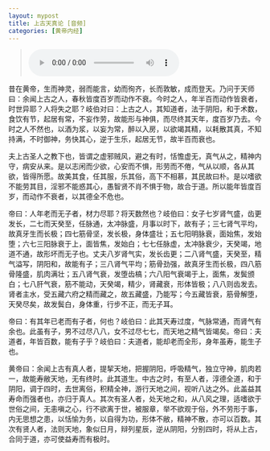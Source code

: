 ```yaml
---
layout: mypost
title: 上古天真论 [音频]
categories: [黄帝内经]
---
```


> <audio controls loop><source src="https://lr.cool/_posts/2020/06/30/01上古天真论.mp3" type="audio/mpeg"></audio>

<p>昔在黄帝，生而神灵，弱而能言，幼而徇齐，<phoneme alphabet="sapi" ph="zhang 3">长</phoneme>而敦敏，成而登天。乃问于天师曰：余闻上古之人，春秋皆度百岁而动作不衰。今时之人，年半百而动作皆衰者，时世异耶？人将失之耶？岐伯对曰：上古之人，其知道者，法于阴阳，和于术数，食饮有节，起居有常，不妄作劳，故能形与神<phoneme alphabet="sapi" ph="ju 4">俱</phoneme>，而尽终其天年，度百岁乃去。今时之人不然也，以酒为浆，以妄为常，醉以入房，以欲竭其精，以耗散其真，不知持满，不时御神，务快其心，逆于生乐，起居无节，故半百而衰也。</p>

<p>夫上古圣人之<phoneme alphabet="sapi" ph="jiao 1">教</phoneme>下也，皆谓之虚邪贼风，避之有时，恬憺虚无，真气从之，精神内守，病安从<phoneme alphabet="sapi" ph="lai 2">来</phoneme>。是以志闲而少欲，心安而不惧，形劳而不倦，气从以顺，各从其欲，皆得所愿。故美其食，任其服，乐其俗，高下不<phoneme alphabet="sapi" ph="xiang 1">相</phoneme>慕，其民故曰朴。是以嗜欲不能劳其目，淫邪不能惑其心，愚智贤<phoneme alphabet="sapi" ph="bu 2">不</phoneme><phoneme alphabet="sapi" ph="xiao 4">肖</phoneme>不惧于物，故合于道。所以能年皆度百岁，而动作不衰者，以其德全不危也。</p>

<p>帝曰：人年老而无子者，材力尽耶？将天数然<phoneme alphabet="sapi" ph="ye 3">也</phoneme>？岐伯曰：女子七岁肾气盛，齿<phoneme alphabet="sapi" ph="geng 1">更</phoneme><phoneme alphabet="sapi" ph="fa 4">发</phoneme><phoneme alphabet="sapi" ph="zhang 3">长</phoneme>，二七而天<phoneme alphabet="sapi" ph="kui 2">癸</phoneme>至，任脉通，太冲脉盛，月事以时下，故有子；三七肾气平均，故真牙生而<phoneme alphabet="sapi" ph="zhang 3">长</phoneme>极；四七筋骨坚，<phoneme alphabet="sapi" ph="fa 4">发</phoneme>长极，身体盛壮；五七阳明脉衰，面始焦，<phoneme alphabet="sapi" ph="fa 4">发</phoneme>始堕；六七三阳脉衰于上，面皆焦，<phoneme alphabet="sapi" ph="fa 4">发</phoneme>始白；七七任脉虚，太冲脉衰少，天<phoneme alphabet="sapi" ph="kui 2">癸</phoneme>竭，地道不通，故形坏而无子也。丈夫八岁肾气实，发<phoneme alphabet="sapi" ph="zhang 3">长</phoneme>齿<phoneme alphabet="sapi" ph="geng 1">更</phoneme>；二八肾气盛，天<phoneme alphabet="sapi" ph="kui 2">癸</phoneme>至，精气溢写，阴阳和，故能有子；三八肾气平均；筋骨劲强，故真牙生而<phoneme alphabet="sapi" ph="zhang 3">长</phoneme>极，四八筋骨隆盛，肌肉满壮；五八肾气衰，<phoneme alphabet="sapi" ph="fa 4">发</phoneme>堕齿槁；六八阳气衰竭于上，面焦，<phoneme alphabet="sapi" ph="fa 4">发</phoneme>鬓颁白；七八肝气衰，筋不能动，天<phoneme alphabet="sapi" ph="kui 2">癸</phoneme>竭，精少，肾<phoneme alphabet="sapi" ph="zang 4">藏</phoneme>衰，形体皆极；八八则齿<phoneme alphabet="sapi" ph="fa 4">发</phoneme>去。肾者主水，受五藏六府之精而藏之，故五藏盛，乃能写；今五藏皆衰，筋骨解堕，天<phoneme alphabet="sapi" ph="kui 2">癸</phoneme>尽矣，故发鬓白，身体重，行步不正，而无子耳。</p>

<p>帝曰：有其年已老而有子者，何也？岐伯曰：此其天寿过度，气脉常通，而肾气有余也。此虽有子，男不过尽八八，女不过尽七七，而天地之精气皆竭矣。帝曰：夫道者，年皆百数，能有子乎？岐伯曰：夫道者，能却老而全形，身年虽寿，能生子也。</p>

<p>黄帝曰：余闻上古有真人者，提挈天地，把握阴阳，呼吸精气，独立守神，肌肉若一，故能寿敝天地，无有终时。此其道生。中古之时，有至人者，淳德全道，和于阴阳，<phoneme alphabet="sapi" ph="tiao 2">调</phoneme>于四时，去世离俗，积精全神，游行天地之间，视听八达之外。此盖益其寿命而强者也，亦归于真人。其次有圣人者，<phoneme alphabet="sapi" ph="chu 2">处</phoneme>天地之和，从八风之理，适嗜欲于世俗之间，无恚嗔之心，行不欲离于世，被服章，举不欲观于俗，外不劳形于事，内无思想之患，以恬愉为务，以自得为功，形体不敝，精神不散，亦可以百数。其次有贤人者，法则天地，象似日月，辩列星辰，逆从阴阳，分别四时，将从上古，合同于道，亦可使益寿而有极时。</p>
